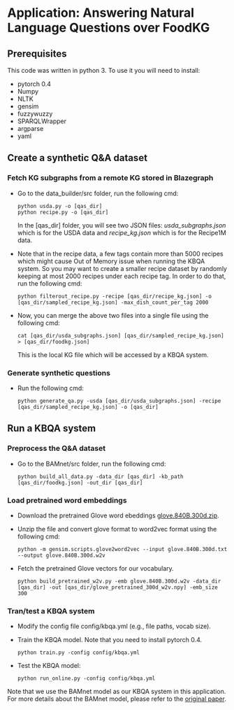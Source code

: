 # Application: Answering Natural Language Questions over FoodKG

## Prerequisites

This code was written in python 3. To use it you will need to install:

* pytorch 0.4
* Numpy
* NLTK
* gensim
* fuzzywuzzy
* SPARQLWrapper
* argparse
* yaml


## Create a synthetic Q&A dataset

### Fetch KG subgraphs from a remote KG stored in Blazegraph

* Go to the data_builder/src folder, run the following cmd:

	```
    python usda.py -o [qas_dir]
    python recipe.py -o [qas_dir]
	```
	In the [qas\_dir] folder, you will see two JSON files: *usda\_subgraphs.json* which is 	for the USDA data and *recipe\_kg.json* which is for the Recipe1M data.

* Note that in the recipe data, a few tags contain more than 5000 recipes which might cause Out of Memory issue when running the KBQA system. So you may want to create a smaller recipe dataset by randomly keeping at most 2000 recipes under each recipe tag. In order to do that, run the following cmd:

	```
	python filterout_recipe.py -recipe [qas_dir/recipe_kg.json] -o [qas_dir/sampled_recipe_kg.json] -max_dish_count_per_tag 2000
	```

* Now, you can merge the above two files into a single file using the following cmd:

	```
	cat [qas_dir/usda_subgraphs.json] [qas_dir/sampled_recipe_kg.json] > [qas_dir/foodkg.json]
	```
	This is the local KG file which will be accessed by a KBQA system.


### Generate synthetic questions

* Run the following cmd:

	```
	python generate_qa.py -usda [qas_dir/usda_subgraphs.json] -recipe [qas_dir/sampled_recipe_kg.json] -o [qas_dir]
	```


## Run a KBQA system

### Preprocess the Q&A dataset

* Go to the BAMnet/src folder, run the following cmd:

	```
	python build_all_data.py -data_dir [qas_dir] -kb_path [qas_dir/foodkg.json] -out_dir [qas_dir]
	```

### Load pretrained word embeddings

* Download the pretrained Glove word ebeddings [glove.840B.300d.zip](http://nlp.stanford.edu/data/wordvecs/glove.840B.300d.zip).

* Unzip the file and convert glove format to word2vec format using the following cmd:

	```
	python -m gensim.scripts.glove2word2vec --input glove.840B.300d.txt --output glove.840B.300d.w2v
	```

* Fetch the pretrained Glove vectors for our vocabulary.

	```
	python build_pretrained_w2v.py -emb glove.840B.300d.w2v -data_dir [qas_dir] -out [qas_dir/glove_pretrained_300d_w2v.npy] -emb_size 300
	```

### Tran/test a KBQA system

* Modify the config file config/kbqa.yml (e.g., file paths, vocab size).

* Train the KBQA model. Note that you need to install pytorch 0.4.

	```
	python train.py -config config/kbqa.yml
	```

* Test the KBQA model:

	```
	python run_online.py -config config/kbqa.yml
	```

Note that we use the BAMnet model as our KBQA system in this application. For more details about the BAMnet model, please refer to the [original paper](https://arxiv.org/abs/1903.02188).



